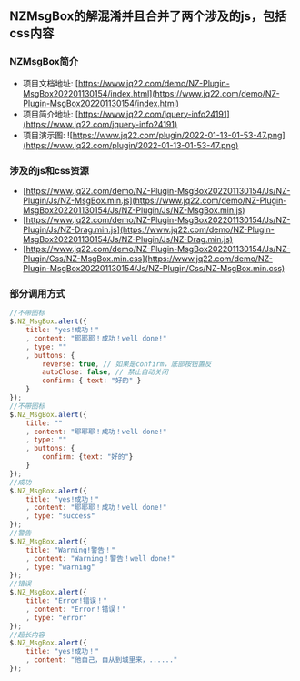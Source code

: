 ## NZMsgBox的解混淆并且合并了两个涉及的js，包括css内容

### NZMsgBox简介

* 项目文档地址: [https://www.jq22.com/demo/NZ-Plugin-MsgBox202201130154/index.html](https://www.jq22.com/demo/NZ-Plugin-MsgBox202201130154/index.html)
* 项目简介地址: [https://www.jq22.com/jquery-info24191](https://www.jq22.com/jquery-info24191)
* 项目演示图: ![https://www.jq22.com/plugin/2022-01-13-01-53-47.png](https://www.jq22.com/plugin/2022-01-13-01-53-47.png)

### 涉及的js和css资源

* [https://www.jq22.com/demo/NZ-Plugin-MsgBox202201130154/Js/NZ-Plugin/Js/NZ-MsgBox.min.js](https://www.jq22.com/demo/NZ-Plugin-MsgBox202201130154/Js/NZ-Plugin/Js/NZ-MsgBox.min.js)
* [https://www.jq22.com/demo/NZ-Plugin-MsgBox202201130154/Js/NZ-Plugin/Js/NZ-Drag.min.js](https://www.jq22.com/demo/NZ-Plugin-MsgBox202201130154/Js/NZ-Plugin/Js/NZ-Drag.min.js)
* [https://www.jq22.com/demo/NZ-Plugin-MsgBox202201130154/Js/NZ-Plugin/Css/NZ-MsgBox.min.css](https://www.jq22.com/demo/NZ-Plugin-MsgBox202201130154/Js/NZ-Plugin/Css/NZ-MsgBox.min.css)

### 部分调用方式

```js
//不带图标
$.NZ_MsgBox.alert({ 
    title: "yes!成功！"
    , content: "耶耶耶！成功！well done!"
    , type: ""
    , buttons: { 
        reverse: true, // 如果是confirm，底部按钮置反
        autoClose: false, // 禁止自动关闭
        confirm: { text: "好的" } 
    } 
});
//不带图标
$.NZ_MsgBox.alert({ 
    title: ""
    , content: "耶耶耶！成功！well done!"
    , type: ""
    , buttons: { 
        confirm: {text: "好的"} 
    } 
});
//成功
$.NZ_MsgBox.alert({ 
    title: "yes!成功！"
    , content: "耶耶耶！成功！well done!"
    , type: "success"
});
//警告
$.NZ_MsgBox.alert({
    title: "Warning!警告！"
    , content: "Warning！警告！well done!"
    , type: "warning"
});
//错误
$.NZ_MsgBox.alert({ 
    title: "Error!错误！"
    , content: "Error！错误！"
    , type: "error"
});
//超长内容
$.NZ_MsgBox.alert({
    title: "yes!成功！"
    , content: "他自己，自从到城里来，......"
});
```
